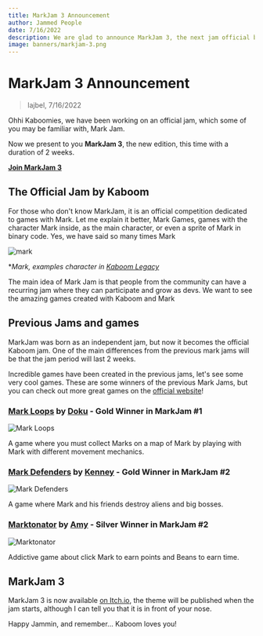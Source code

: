 ```yaml
---
title: MarkJam 3 Announcement
author: Jammed People
date: 7/16/2022
description: We are glad to announce MarkJam 3, the next jam official by kaboom
image: banners/markjam-3.png
---
```


# MarkJam 3 Announcement

> lajbel, 7/16/2022

Ohhi Kaboomies, we have been working on an official jam, which some of you may be familiar with, Mark Jam.

Now we present to you **MarkJam 3**, the new edition, this time with a duration of 2 weeks.

[**Join MarkJam 3**](https://itch.io/jam/markjam-3)

## The Official Jam by Kaboom

For those who don't know MarkJam, it is an official competition dedicated to games with Mark. Let me explain it better, Mark Games, games with the character Mark inside, as the main character, or even a sprite of Mark in binary code. Yes, we have said so many times Mark

![mark](https://imgur.com/VBOCyud.png)

\*_Mark, examples character in [Kaboom Legacy](https://legacy.kaboomjs.com)_

The main idea of Mark Jam is that people from the community can have a recurring jam where they can participate and grow as devs. We want to see the amazing games created with Kaboom and Mark

## Previous Jams and games

MarkJam was born as an independent jam, but now it becomes the official Kaboom jam. One of the main differences from the previous mark jams will be that the jam period will last 2 weeks.

Incredible games have been created in the previous jams, let's see some very cool games. These are some winners of the previous Mark Jams, but you can check out more great games on the [official website](https://markjam.repl.co)!

### [**Mark Loops**](https://l8doku.itch.io/mark-loops) by [Doku](https://l8doku.itch.io/) - Gold Winner in MarkJam #1

<img src="https://i.imgur.com/GADAyua.gif" max-height="400px" alt="Mark Loops" />

A game where you must collect Marks on a map of Mark by playing with Mark with different movement mechanics.

### [**Mark Defenders**](https://kenneyher.itch.io/mark-defenders) by [Kenney](https://kenneyher.itch.io/) - Gold Winner in MarkJam #2

<img src="https://i.imgur.com/qX2mjr2.gif" max-height="400px" alt="Mark Defenders" />

A game where Mark and his friends destroy aliens and big bosses.

### [**Marktonator**](https://amyspark-ng.itch.io/marktonator) by [Amy](https://amyspark-ng.itch.io/) - Silver Winner in MarkJam #2

<img src="https://i.imgur.com/RK713Wv.gif" max-height="400px" alt="Marktonator" />

Addictive game about click Mark to earn points and Beans to earn time.

## MarkJam 3

MarkJam 3 is now available [on Itch.io](https://itch.io/jam/markjam-3), the theme will be published when the jam starts, although I can tell you that it is in front of your nose.

Happy Jammin, and remember... Kaboom loves you!
